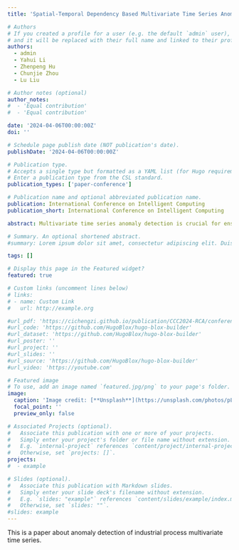 ```yaml
---
title: 'Spatial-Temporal Dependency Based Multivariate Time Series Anomaly Detection for Industrial Processes'

# Authors
# If you created a profile for a user (e.g. the default `admin` user), write the username (folder name) here
# and it will be replaced with their full name and linked to their profile.
authors:
  - admin
  - Yahui Li
  - Zhenpeng Hu
  - Chunjie Zhou
  - Lu Liu

# Author notes (optional)
author_notes:
#  - 'Equal contribution'
#  - 'Equal contribution'

date: '2024-04-06T00:00:00Z'
doi: ''

# Schedule page publish date (NOT publication's date).
publishDate: '2024-04-06T00:00:00Z'

# Publication type.
# Accepts a single type but formatted as a YAML list (for Hugo requirements).
# Enter a publication type from the CSL standard.
publication_types: ['paper-conference']

# Publication name and optional abbreviated publication name.
publication: International Conference on Intelligent Computing
publication_short: International Conference on Intelligent Computing

abstract: Multivariate time series anomaly detection is crucial for ensuring equipment and systems’ safe operation in the industrial process. However, detecting anomalies in multivariate time series is challenging due to the complex temporal and spatial dependencies among variables. To address this issue, we propose a multi-task variational autoencoder for multivariate time series anomaly detection. Structurally, it combines multi-task learning with a variational autoencoder structure to obtain a robust representation of time series with noise. In detail, graph attention networks and selective state space models are utilized to capture spatial and temporal dependencies effectively. Experimental results show that the proposed model outperforms six baselines on three datasets, including an anomaly detection dataset of the catalytic cracking process, achieving F1 scores of 0.9389, 0.8151, and 0.9524. In addition, anomaly scores and a causal graph of variables can provide a highly interpretable analysis of results to assist on-site safety managers in timely handling anomalies.

# Summary. An optional shortened abstract.
#summary: Lorem ipsum dolor sit amet, consectetur adipiscing elit. Duis posuere tellus ac convallis placerat. Proin tincidunt magna sed ex sollicitudin condimentum.

tags: []

# Display this page in the Featured widget?
featured: true

# Custom links (uncomment lines below)
# links:
# - name: Custom Link
#   url: http://example.org

#url_pdf: 'https://cichengzi.github.io/publication/CCC2024-RCA/conference-paper.pdf'
#url_code: 'https://github.com/HugoBlox/hugo-blox-builder'
#url_dataset: 'https://github.com/HugoBlox/hugo-blox-builder'
#url_poster: ''
#url_project: ''
#url_slides: ''
#url_source: 'https://github.com/HugoBlox/hugo-blox-builder'
#url_video: 'https://youtube.com'

# Featured image
# To use, add an image named `featured.jpg/png` to your page's folder.
image:
  caption: 'Image credit: [**Unsplash**](https://unsplash.com/photos/pLCdAaMFLTE)'
  focal_point: ''
  preview_only: false

# Associated Projects (optional).
#   Associate this publication with one or more of your projects.
#   Simply enter your project's folder or file name without extension.
#   E.g. `internal-project` references `content/project/internal-project/index.md`.
#   Otherwise, set `projects: []`.
projects:
#  - example

# Slides (optional).
#   Associate this publication with Markdown slides.
#   Simply enter your slide deck's filename without extension.
#   E.g. `slides: "example"` references `content/slides/example/index.md`.
#   Otherwise, set `slides: ""`.
#slides: example
---
```


This is a paper about anomaly detection of industrial process multivariate time series.
